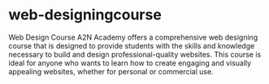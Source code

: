 # web-designingcourse
Web Design Course
A2N Academy offers a comprehensive web designing course that is designed to provide students with the skills and knowledge necessary to build and design professional-quality websites. This course is ideal for anyone who wants to learn how to create engaging and visually appealing websites, whether for personal or commercial use.
